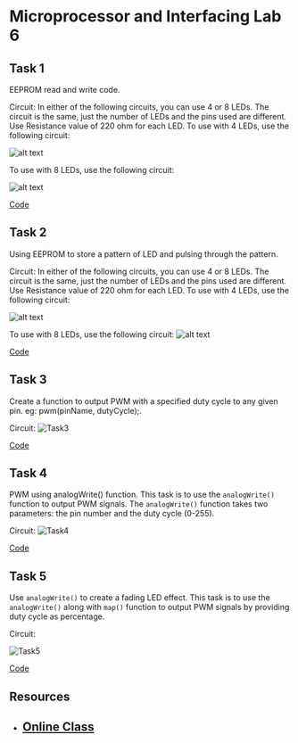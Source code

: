 # Microprocessor and Interfacing Lab 6

## Task 1
EEPROM read and write code.

Circuit:
In either of the following circuits, you can use 4 or 8 LEDs. The circuit is the same, just the number of LEDs and the pins used are different. Use Resistance value of 220 ohm for each LED.
To use with 4 LEDs, use the following circuit:

![alt text](task1_1.png)

To use with 8 LEDs, use the following circuit:

![alt text](task1_2.png)

[Code](task1.ino)

## Task 2
Using EEPROM to store a pattern of LED and pulsing through the pattern.

Circuit:
In either of the following circuits, you can use 4 or 8 LEDs. The circuit is the same, just the number of LEDs and the pins used are different. Use Resistance value of 220 ohm for each LED.
To use with 4 LEDs, use the following circuit:

![alt text](task1_1.png)

To use with 8 LEDs, use the following circuit:
![alt text](task1_2.png)

[Code](task2.ino)

## Task 3
Create a function to output PWM with a specified duty cycle to any given pin. eg: pwm(pinName, dutyCycle);.

Circuit:
![Task3](task3.png)

[Code](task3.ino)


## Task 4
PWM using analogWrite() function.
This task is to use the `analogWrite()` function to output PWM signals. The `analogWrite()` function takes two parameters: the pin number and the duty cycle (0-255).

Circuit:
![Task4](task4.png)

[Code](task4.ino)

## Task 5
Use `analogWrite()` to create a fading LED effect.
This task is to use the `analogWrite()` along with `map()` function to output PWM signals by providing duty cycle as percentage. 

Circuit:

![Task5](task4.png)

[Code](task5.ino)


## Resources
- ## [Online Class](https://www.youtube.com/watch?v=FBq0LM6HCyM)

